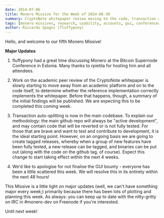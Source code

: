 ```yaml
---
date: 2014-07-06
title: Monero Missive for the Week of 2014-06-30
summary: CryptoNote whitepaper review moving to the code, transaction auto-splitting added to master
tags: [monero missives, research, usability, accounts, gui, conferences]
author: Riccardo Spagni (fluffypony)
---
```


Hello, and welcome to our fifth Monero Missive!

**Major Updates**

1. fluffypony had a great time discussing Monero at the Bitcoin Supernode Conference in Estonia. Many thanks to rpietila for hosting him and all attendees.

2. Work on the academic peer review of the CryptoNote whitepaper is slowly starting to move away from an academic platform and on to the code itself, to determine whether the reference implementation correctly implements the whitepaper. Before that happens, though, a summary of the initial findings will be published. We are expecting this to be completed this coming week.

3. Transaction auto-splitting is now in the main codebase. To explain our methodology: the main github repo will always be "active development", and may contain code that will be reverted or is not fully tested. For those that are brave and want to test and contribute to development, it is the ideal starting point. However, on an ongoing basis we are going to create tagged releases, whereby when a group of new features have been fully tested, a new release can be tagged, and binaries can be put out (along with the code on the github tag, of course). Expect this change to start taking effect within the next 4 weeks.

4. We'd like to apologise for not finalise the GUI bounty - everyone has been a little scattered this week. We will resolve this in its entirety within the next 48 hours!

This Missive is a little light on major updates (well, we can't have something major every week;) primarily because there has been lots of plotting and planning this week. As always: you can keep up to date with the nitty-gritty on IRC in #monero-dev on Freenode if you're interested.

Until next week!
